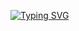 

[![Typing SVG](https://readme-typing-svg.demolab.com/?lines=BrainChemist+here!;Contact+me+zackariaebouargan@gmail.com)](https://git.io/typing-svg)
